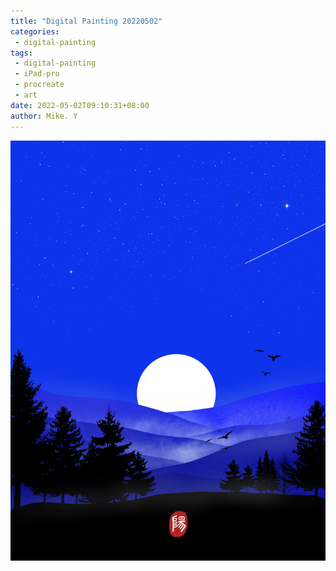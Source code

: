 ```yaml
---
title: "Digital Painting 20220502"
categories:
 - digital-painting
tags:
 - digital-painting
 - iPad-pro
 - procreate
 - art
date: 2022-05-02T09:10:31+08:00
author: Mike. Y
---
```


![IMG_0005](../../../static/images/IMG_0005.JPG)
